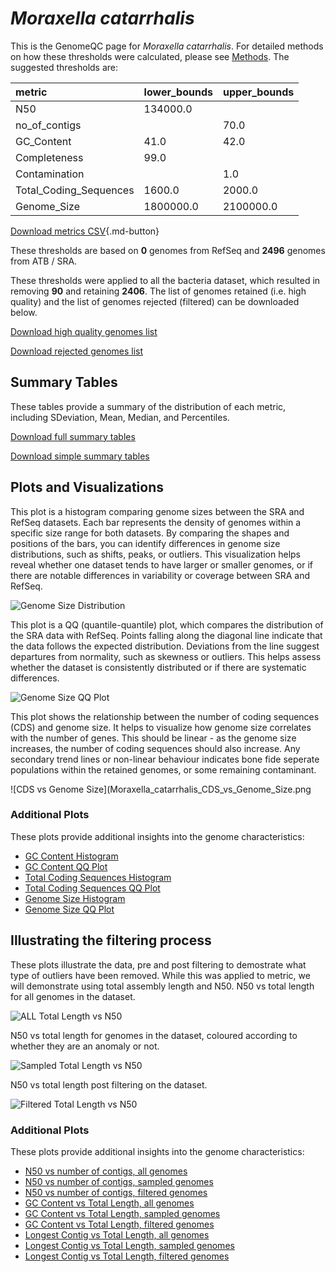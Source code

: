 # *Moraxella catarrhalis*

This is the GenomeQC page for *Moraxella catarrhalis*. For detailed methods on how these thresholds were calculated, please see [Methods](/methods).
The suggested thresholds are: 

| metric                 | lower_bounds   | upper_bounds   |
|:-----------------------|:---------------|:---------------|
| N50                    | 134000.0       |                |
| no_of_contigs          |                | 70.0           |
| GC_Content             | 41.0           | 42.0           |
| Completeness           | 99.0           |                |
| Contamination          |                | 1.0            |
| Total_Coding_Sequences | 1600.0         | 2000.0         |
| Genome_Size            | 1800000.0      | 2100000.0      |

[Download metrics CSV](/Moraxella/Moraxella_catarrhalis/Moraxella_catarrhalis_metrics.csv){.md-button}


These thresholds are based on **0** genomes from RefSeq and **2496** genomes from ATB / SRA.

These thresholds were applied to all the bacteria dataset, which resulted in removing **90** and retaining **2406**.
The list of genomes retained (i.e. high quality) and the list of genomes rejected (filtered) can be downloaded below. 

[Download high quality genomes list](/Moraxella/Moraxella_catarrhalis/Moraxella_catarrhalis_high_quality_genomes.csv.xz)


[Download rejected genomes list](/Moraxella/Moraxella_catarrhalis/Moraxella_catarrhalis_filtered_out_genomes.csv.xz)



## Summary Tables
These tables provide a summary of the distribution of each metric, including SDeviation, Mean, Median, and Percentiles.

[Download full summary tables](/Moraxella/Moraxella_catarrhalis/summary.csv)

[Download simple summary tables](/Moraxella/Moraxella_catarrhalis/selected_summary.csv)

## Plots and Visualizations

This plot is a histogram comparing genome sizes between the SRA and RefSeq datasets. Each bar represents the density of genomes within a specific size range for both datasets. By comparing the shapes and positions of the bars, you can identify differences in genome size distributions, such as shifts, peaks, or outliers. This visualization helps reveal whether one dataset tends to have larger or smaller genomes, or if there are notable differences in variability or coverage between SRA and RefSeq.

![Genome Size Distribution](Genome_Size_refseq_histogram_kde.png)

This plot is a QQ (quantile-quantile) plot, which compares the distribution of the SRA data with RefSeq. Points falling along the diagonal line indicate that the data follows the expected distribution. Deviations from the line suggest departures from normality, such as skewness or outliers. This helps assess whether the dataset is consistently distributed or if there are systematic differences.

![Genome Size QQ Plot](Genome_Size_refseq_qqplot.png)

This plot shows the relationship between the number of coding sequences (CDS) and genome size. It helps to visualize how genome size correlates with the number of genes. This should be linear - as the genome size increases, the number of coding sequences should also increase. Any secondary trend lines or non-linear behaviour indicates bone fide seperate populations within the retained genomes, or some remaining contaminant. 

![CDS vs Genome Size](Moraxella_catarrhalis_CDS_vs_Genome_Size.png

### Additional Plots

These plots provide additional insights into the genome characteristics:

- [GC Content Histogram](Moraxella_catarrhalis_GC_Content_refseq_histogram_kde.png)
- [GC Content QQ Plot](Moraxella_catarrhalis_GC_Content_refseq_qqplot.png)
- [Total Coding Sequences Histogram](Moraxella_catarrhalis_Total_Coding_Sequences_refseq_histogram_kde.png)
- [Total Coding Sequences QQ Plot](Moraxella_catarrhalis_Total_Coding_Sequences_refseq_qqplot.png)
- [Genome Size Histogram](Moraxella_catarrhalis_Genome_Size_refseq_histogram_kde.png)
- [Genome Size QQ Plot](Moraxella_catarrhalis_Genome_Size_refseq_qqplot.png)
## Illustrating the filtering process
These plots illustrate the data, pre and post filtering to demostrate what type of outliers have been removed. While this was applied to metric, we will demonstrate using total assembly length and N50.
N50 vs total length for all genomes in the dataset.

![ALL Total Length vs N50](Moraxella_catarrhalis_all_total_length_N50.png)

N50 vs total length for genomes in the dataset, coloured according to whether they are an anomaly or not.

![Sampled Total Length vs N50](Moraxella_catarrhalis_sample_total_length_N50.png)

N50 vs total length post filtering on the dataset.

![Filtered Total Length vs N50](Moraxella_catarrhalis_filt_total_length_N50.png)

### Additional Plots

These plots provide additional insights into the genome characteristics:

- [N50 vs number of contigs, all genomes](Moraxella_catarrhalis_all_N50_number.png)
- [N50 vs number of contigs, sampled genomes](Moraxella_catarrhalis_sample_N50_number.png)
- [N50 vs number of contigs, filtered genomes](Moraxella_catarrhalis_filt_N50_number.png)
- [GC Content vs Total Length, all genomes](Moraxella_catarrhalis_all_total_length_GC_Content.png)
- [GC Content vs Total Length, sampled genomes](Moraxella_catarrhalis_sample_total_length_GC_Content.png)
- [GC Content vs Total Length, filtered genomes](Moraxella_catarrhalis_filt_total_length_GC_Content.png)
- [Longest Contig vs Total Length, all genomes](Moraxella_catarrhalis_all_total_length_longest.png)
- [Longest Contig vs Total Length, sampled genomes](Moraxella_catarrhalis_sample_total_length_longest.png)
- [Longest Contig vs Total Length, filtered genomes](Moraxella_catarrhalis_filt_total_length_longest.png)
